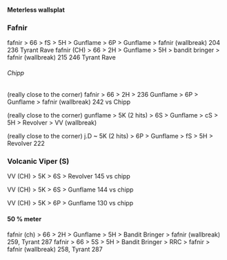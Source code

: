 #### Meterless wallsplat

### Fafnir
fafnir > 66 > fS > 5H > Gunflame > 6P > Gunflame > fafnir (wallbreak) 204     236 Tyrant Rave
fafnir (CH) > 66 > 2H > Gunflame > 5H > bandit bringer > fafnir (wallbreak) 215   246 Tyrant Rave

###### Chipp
(really close to the corner)
fafnir > 66 > 2H > 236 Gunflame > 6P > Gunflame > fafnir (wallbreak) 242 vs Chipp

(really close to the corner)
gunflame > 5K (2 hits) > 6S > Gunflame > cS > 5H > Revolver > VV (wallbreak) 


(really close to the corner)
j.D ~ 5K (2 hits) > 6P > Gunflame > fS > 5H > Revolver 222
### Volcanic Viper (S)

VV (CH) > 5K > 6S > Revolver   145 vs chipp

VV (CH) > 5K > 6S > Gunflame   144 vs chipp


VV (CH) > 5K > 6P > Gunflame   130 vs chipp



#### 50 % meter

fafnir (ch) > 66  > 2H > Gunflame > 5H > Bandit Bringer > fafnir (wallbreak) 259, Tyrant 287
fafnir > 66  > 5S > 5H > Bandit Bringer > RRC > fafnir > fafnir (wallbreak) 258, Tyrant 287
